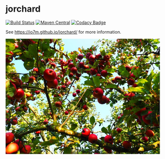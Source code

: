 jorchard
===

[![Build Status](https://travis-ci.org/io7m/jorchard.svg)](https://travis-ci.org/io7m/jorchard)
[![Maven Central](https://maven-badges.herokuapp.com/maven-central/com.io7m.jorchard/com.io7m.jorchard/badge.png)](https://maven-badges.herokuapp.com/maven-central/com.io7m.jorchard/com.io7m.jorchard)
[![Codacy Badge](https://api.codacy.com/project/badge/Grade/2dcfa3d327364470a85f69a7848dbf00)](https://www.codacy.com/app/github_79/jorchard?utm_source=github.com&amp;utm_medium=referral&amp;utm_content=io7m/jorchard&amp;utm_campaign=Badge_Grade)

See https://io7m.github.io/jorchard/ for more information.

![jorchard](./src/site/resources/jorchard.jpg?raw=true)
